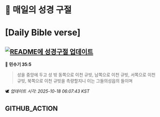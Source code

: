 # 🙏 매일의 성경 구절
# [Daily Bible verse]
## [![README에 성경구절 업데이트](https://github.com/DONGSUKA/first_test/actions/workflows/update-readme-bible.yml/badge.svg)](https://github.com/DONGSUKA/first_test/actions/workflows/update-readme-bible.yml)
<!-- START_BIBLE_VERSE -->
📖 **민수기 35:5**
> 성을 중앙에 두고 성 밖 동쪽으로 이천 규빗, 남쪽으로 이천 규빗, 서쪽으로 이천 규빗, 북쪽으로 이천 규빗을 측량할지니 이는 그들의성읍의 들이며

🕊️ _업데이트 시각: 2025-10-18 06:07:43 KST_
  <!-- END_BIBLE_VERSE -->
## GITHUB_ACTION
